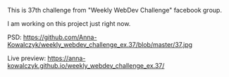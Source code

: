 This is 37th challenge from "Weekly WebDev Challenge" facebook group.

I am working on this project just right now.

PSD:  https://github.com/Anna-Kowalczyk/weekly_webdev_challenge_ex.37/blob/master/37.jpg 

Live preview: https://anna-kowalczyk.github.io/weekly_webdev_challenge_ex.37/
